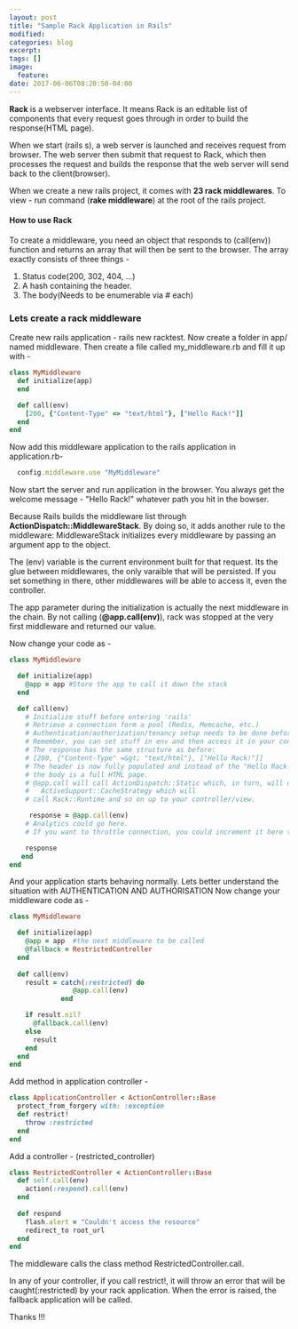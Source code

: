 ```yaml
---
layout: post
title: "Sample Rack Application in Rails"
modified:
categories: blog
excerpt:
tags: []
image:
  feature:
date: 2017-06-06T08:20:50-04:00
---
```


**Rack** is a webserver interface. It means Rack is an editable list of components that every request goes through 
in order to build the response(HTML page).

When we start (rails s), a web server is launched and receives request from browser. 
The web server then submit that request to Rack, which then processes the request and builds the response that the 
web server will send back to the client(browser).

When we create a new rails project, it comes with **23 rack middlewares**. To view - run command (**rake middleware**) at the 
root of the rails project.

#### How to use Rack

To create a middleware, you need an object that responds to (call(env)) function and returns an array that will then be 
sent to the browser. The array exactly consists of three things - 

1. Status code(200, 302, 404, ...)
2. A hash containing the header.
3. The body(Needs to be enumerable via # each)

### Lets create a rack middleware

Create new rails application - rails new racktest.
Now create a folder in app/ named middleware. Then create a file called my_middleware.rb and fill it up with -

```ruby
class MyMiddleware
  def initialize(app)
  end

  def call(env)
    [200, {"Content-Type" => "text/html"}, ["Hello Rack!"]]
  end
end
```

Now add this middleware application to the rails application in application.rb-

```ruby
  config.middleware.use "MyMiddleware"
```

Now start the server and run application in the browser.
You always get the welcome message - "Hello Rack!" whatever path you hit in the bowser.

Because Rails builds the middleware list through **ActionDispatch::MiddlewareStack**. By doing so, it adds another rule to 
the middleware: MiddlewareStack initializes every middleware by passing an argument app to the object.

The (env) variable is the current environment built for that request. Its the glue between middlewares, the only 
varaible that will be persisted. If you set something in there, other middlewares will be able to access it, even the 
controller.

The app parameter during the initialization is actually the next middleware in the chain. By not 
calling (**@app.call(env)**), rack was stopped at the very first middleware and returned our value.

Now change your code as -

```ruby
class MyMiddleware  

  def initialize(app)
    @app = app #Store the app to call it down the stack  
  end

  def call(env)
    # Initialize stuff before entering 'rails'    
    # Retrieve a connection form a pool (Redis, Memcache, etc.)    
    # Authentication/authorization/tenancy setup needs to be done before    
    # Remember, you can set stuff in env and then access it in your controller.
    # The response has the same structure as before:    
    # [200, {"Content-Type" =&gt; "text/html"}, ["Hello Rack!"]]    
    # The header is now fully populated and instead of the "Hello Rack!",    
    # the body is a full HTML page.
    # @app.call will call ActionDispatch::Static which, in turn, will call 
    #   ActiveSupport::CacheStrategy which will    
    # call Rack::Runtime and so on up to your controller/view.    

     response = @app.call(env)
    # Analytics could go here.    
    # If you want to throttle connection, you could increment it here too    

    response  
   end
end
```

And your application starts behaving normally.
Lets better understand the situation with  AUTHENTICATION AND AUTHORISATION
Now change your middleware code as -

```ruby
class MyMiddleware  

  def initialize(app)
    @app = app  #the next middleware to be called    
    @fallback = RestrictedController  
  end
  
  def call(env)
    result = catch(:restricted) do      
                @app.call(env)
             end

    if result.nil?
      @fallback.call(env)
    else      
      result    
    end  
  end
end
```

Add method in application controller -

```ruby
class ApplicationController < ActionController::Base  
  protect_from_forgery with: :exception
  def restrict!    
    throw :restricted  
  end
end
```

Add a controller - (restricted_controller)

```ruby
class RestrictedController < ActionController::Base  
  def self.call(env)
    action(:respond).call(env)
  end
  
  def respond    
    flash.alert = "Couldn't access the resource"    
    redirect_to root_url
  end
end
```

The middleware calls the class method RestrictedController.call.

In any of your controller, if you call restrict!, it will throw an error that will be caught(:restricted) by your rack application. When the error is raised, the fallback application will be called.


Thanks !!!
